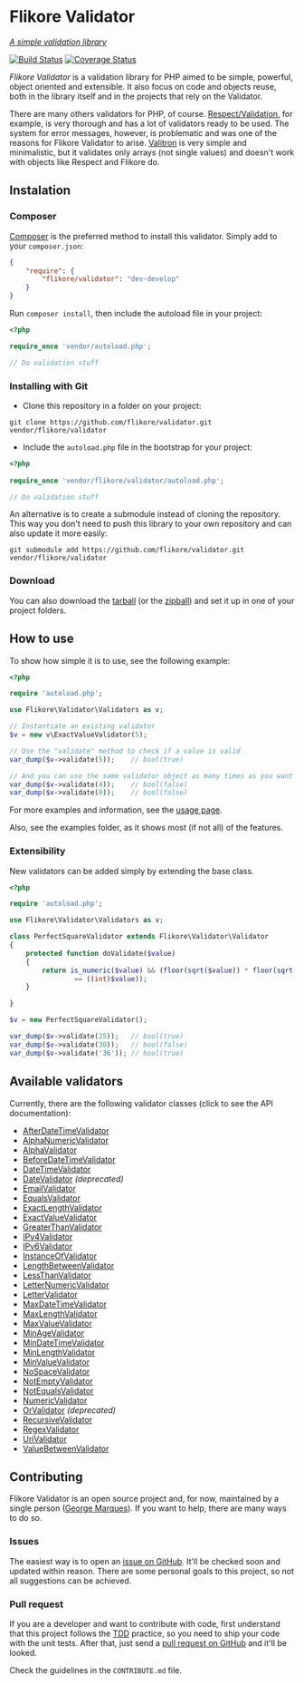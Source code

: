 # Flikore Validator

[*A simple validation library*](http://flikore.github.io/validator)

[![Build Status](https://travis-ci.org/flikore/validator.png?branch=develop)](https://travis-ci.org/flikore/validator)
[![Coverage Status](https://coveralls.io/repos/flikore/validator/badge.png?branch=develop)](https://coveralls.io/r/flikore/validator?branch=develop)

*Flikore Validator* is a validation library for PHP aimed to be simple, powerful, object oriented and extensible. It also focus on code and objects reuse, both in the library itself and in the projects that rely on the Validator.

There are many others validators for PHP, of course. [Respect/Validation](https://github.com/Respect/Validation), for example, is very thorough and has a lot of validators ready to be used. The system for error messages, however, is problematic and was one of the reasons for Flikore Validator to arise. [Valitron](https://github.com/vlucas/valitron) is very simple and minimalistic, but it validates only arrays (not single values) and doesn't work with objects like Respect and Flikore do.

## Instalation

### Composer

[Composer](http://getcomposer.org) is the preferred method to install this validator. Simply add to your `composer.json`:

```json
{
    "require": {
        "flikore/validator": "dev-develop"
    }
}
```

Run `composer install`, then include the autoload file in your project:

```php
<?php

require_once 'vendor/autoload.php';

// Do validation stuff
```

### Installing with Git

* Clone this repository in a folder on your project:

```
git clone https://github.com/flikore/validator.git vendor/flikore/validator
```

* Include the `autoload.php` file in the bootstrap for your project:

```php
<?php
    
require_once 'vendor/flikore/validator/autoload.php';

// Do validation stuff
```

An alternative is to create a submodule instead of cloning the repository. This way you don't need to push this library to your own repository and can also update it more easily:

```
git submodule add https://github.com/flikore/validator.git vendor/flikore/validator
```

### Download

You can also download the [tarball](https://github.com/flikore/validator/tarball/master "tarball") (or the [zipball](https://github.com/flikore/validator/zipball/master "zipball")) and set it up in one of your project folders.

## How to use

To show how simple it is to use, see the following example:

```php
<?php

require 'autoload.php';

use Flikore\Validator\Validators as v;

// Instantiate an existing validator
$v = new v\ExactValueValidator(5);

// Use the "validate" method to check if a value is valid
var_dump($v->validate(5));    // bool(true)

// And you can use the same validator object as many times as you want
var_dump($v->validate(4));    // bool(false)
var_dump($v->validate(0));    // bool(false)
```

For more examples and information, see the [usage page](http://flikore.github.io/validator/usage.html).

Also, see the examples folder, as it shows most (if not all) of the features.

### Extensibility

New validators can be added simply by extending the base class.

```php
<?php

require 'autoload.php';

use Flikore\Validator\Validators as v;

class PerfectSquareValidator extends Flikore\Validator\Validator
{
    protected function doValidate($value)
    {
        return is_numeric($value) && (floor(sqrt($value)) * floor(sqrt($value)) 
                == ((int)$value));
    }

}

$v = new PerfectSquareValidator();

var_dump($v->validate(25));   // bool(true)
var_dump($v->validate(30));   // bool(false)
var_dump($v->validate('36')); // bool(true)

```

## Available validators

Currently, there are the following validator classes (click to see the API documentation):

* [AfterDateTimeValidator](http://flikore.github.io/validator/api/master/class-Flikore.Validator.Validators.AfterDateTimeValidator.html "AfterDateTimeValidator")
* [AlphaNumericValidator](http://flikore.github.io/validator/api/master/class-Flikore.Validator.Validators.AlphaNumericValidator.html "AlphaNumericValidator")
* [AlphaValidator](http://flikore.github.io/validator/api/master/class-Flikore.Validator.Validators.AlphaValidator.html "AlphaValidator")
* [BeforeDateTimeValidator](http://flikore.github.io/validator/api/master/class-Flikore.Validator.Validators.BeforeDateTimeValidator.html "BeforeDateTimeValidator")
* [DateTimeValidator](http://flikore.github.io/validator/api/master/class-Flikore.Validator.Validators.DateTimeValidator.html "DateTimeValidator")
* [DateValidator](http://flikore.github.io/validator/api/master/class-Flikore.Validator.Validators.DateValidator.html "DateValidator") *(deprecated)*
* [EmailValidator](http://flikore.github.io/validator/api/master/class-Flikore.Validator.Validators.EmailValidator.html "EmailValidator")
* [EqualsValidator](http://flikore.github.io/validator/api/master/class-Flikore.Validator.Validators.EqualsValidator.html "EqualsValidator")
* [ExactLengthValidator](http://flikore.github.io/validator/api/master/class-Flikore.Validator.Validators.ExactLengthValidator.html "ExactLengthValidator")
* [ExactValueValidator](http://flikore.github.io/validator/api/master/class-Flikore.Validator.Validators.ExactValueValidator.html "ExactValueValidator")
* [GreaterThanValidator](http://flikore.github.io/validator/api/master/class-Flikore.Validator.Validators.GreaterThanValidator.html "GreaterThanValidator")
* [IPv4Validator](http://flikore.github.io/validator/api/master/class-Flikore.Validator.Validators.IPv4Validator.html "IPv4Validator")
* [IPv6Validator](http://flikore.github.io/validator/api/master/class-Flikore.Validator.Validators.IPv6Validator.html "IPv6Validator")
* [InstanceOfValidator](http://flikore.github.io/validator/api/master/class-Flikore.Validator.Validators.InstanceOfValidator.html "InstanceOfValidator")
* [LengthBetweenValidator](http://flikore.github.io/validator/api/master/class-Flikore.Validator.Validators.LengthBetweenValidator.html "LengthBetweenValidator")
* [LessThanValidator](http://flikore.github.io/validator/api/master/class-Flikore.Validator.Validators.LessThanValidator.html "LessThanValidator")
* [LetterNumericValidator](http://flikore.github.io/validator/api/master/class-Flikore.Validator.Validators.LetterNumericValidator.html "LetterNumericValidator")
* [LetterValidator](http://flikore.github.io/validator/api/master/class-Flikore.Validator.Validators.LetterValidator.html "LetterValidator")
* [MaxDateTimeValidator](http://flikore.github.io/validator/api/master/class-Flikore.Validator.Validators.MaxDateTimeValidator.html "MaxDateTimeValidator")
* [MaxLengthValidator](http://flikore.github.io/validator/api/master/class-Flikore.Validator.Validators.MaxLengthValidator.html "MaxLengthValidator")
* [MaxValueValidator](http://flikore.github.io/validator/api/master/class-Flikore.Validator.Validators.MaxValueValidator.html "MaxValueValidator")
* [MinAgeValidator](http://flikore.github.io/validator/api/master/class-Flikore.Validator.Validators.MinAgeValidator.html "MinAgeValidator")
* [MinDateTimeValidator](http://flikore.github.io/validator/api/master/class-Flikore.Validator.Validators.MinDateTimeValidator.html "MinDateTimeValidator")
* [MinLengthValidator](http://flikore.github.io/validator/api/master/class-Flikore.Validator.Validators.MinLengthValidator.html "MinLengthValidator")
* [MinValueValidator](http://flikore.github.io/validator/api/master/class-Flikore.Validator.Validators.MinValueValidator.html "MinValueValidator")
* [NoSpaceValidator](http://flikore.github.io/validator/api/master/class-Flikore.Validator.Validators.NoSpaceValidator.html "NoSpaceValidator")
* [NotEmptyValidator](http://flikore.github.io/validator/api/master/class-Flikore.Validator.Validators.NotEmptyValidator.html "NotEmptyValidator")
* [NotEqualsValidator](http://flikore.github.io/validator/api/master/class-Flikore.Validator.Validators.NotEqualsValidator.html "NotEqualsValidator")
* [NumericValidator](http://flikore.github.io/validator/api/master/class-Flikore.Validator.Validators.NumericValidator.html "NumericValidator")
* [OrValidator](http://flikore.github.io/validator/api/master/class-Flikore.Validator.Validators.OrValidator.html "OrValidator") *(deprecated)*
* [RecursiveValidator](http://flikore.github.io/validator/api/master/class-Flikore.Validator.Validators.RecursiveValidator.html "RecursiveValidator")
* [RegexValidator](http://flikore.github.io/validator/api/master/class-Flikore.Validator.Validators.RegexValidator.html "RegexValidator")
* [UriValidator](http://flikore.github.io/validator/api/master/class-Flikore.Validator.Validators.UriValidator.html "UriValidator")
* [ValueBetweenValidator](http://flikore.github.io/validator/api/master/class-Flikore.Validator.Validators.ValueBetweenValidator.html "ValueBetweenValidator")

## Contributing

Flikore Validator is an open source project and, for now, maintained by a single person ([George Marques](https://github.com/vnen)). If you want to help, there are many ways to do so.

### Issues

The easiest way is to open an [issue on GitHub](https://github.com/flikore/validator/issues). It'll be checked soon and updated within reason. There are some personal goals to this project, so not all suggestions can be achieved.

### Pull request

If you are a developer and want to contribute with code, first understand that this project follows the [TDD](http://en.wikipedia.org/wiki/Test-driven_development "Test-driven development") practice, so you need to ship your code with the unit tests. After that, just send a [pull request on GitHub](https://github.com/flikore/validator/pulls) and it'll be looked.

Check the guidelines in the `CONTRIBUTE.md` file.